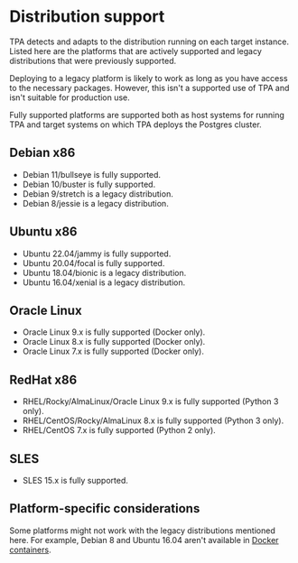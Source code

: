 # Distribution support

TPA detects and adapts to the distribution running on each target
instance. Listed here are the platforms that are actively supported and
legacy distributions that were previously supported. 

Deploying to a legacy platform is likely to work as long as you have access to the
necessary packages. However, this isn't a supported use of TPA
and isn't suitable for production use.

Fully supported platforms are supported both as host systems for running
TPA and target systems on which TPA deploys the Postgres cluster.

## Debian x86

* Debian 11/bullseye is fully supported.
* Debian 10/buster is fully supported.
* Debian 9/stretch is a legacy distribution.
* Debian 8/jessie is a legacy distribution.

## Ubuntu x86

* Ubuntu 22.04/jammy is fully supported.
* Ubuntu 20.04/focal is fully supported.
* Ubuntu 18.04/bionic is a legacy distribution.
* Ubuntu 16.04/xenial is a legacy distribution.

## Oracle Linux

* Oracle Linux 9.x is fully supported (Docker only).
* Oracle Linux 8.x is fully supported (Docker only).
* Oracle Linux 7.x is fully supported (Docker only).

## RedHat x86

* RHEL/Rocky/AlmaLinux/Oracle Linux 9.x is fully supported (Python 3 only).
* RHEL/CentOS/Rocky/AlmaLinux 8.x is fully supported (Python 3 only).
* RHEL/CentOS 7.x is fully supported (Python 2 only).

## SLES

* SLES 15.x is fully supported.

## Platform-specific considerations

Some platforms might not work with the legacy distributions mentioned here.
For example, Debian 8 and Ubuntu 16.04 aren't available in [Docker
containers](platform-docker.md).
